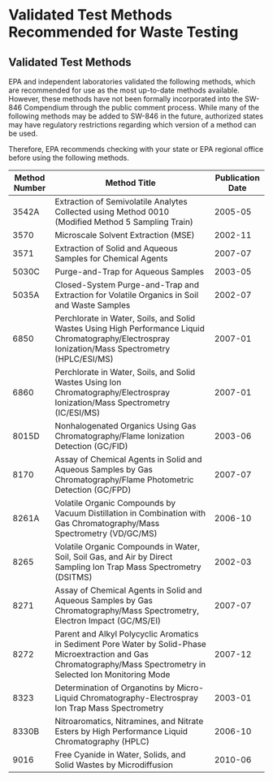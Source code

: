 # Validated Test Methods Recommended for Waste Testing 

## Validated Test Methods

EPA and independent laboratories validated the following methods, which are recommended for use as the most up-to-date methods available. However, these methods have not been formally incorporated into the SW-846 Compendium through the public comment process. While many of the following methods may be added to SW-846 in the future, authorized states may have regulatory restrictions regarding which version of a method can be used.

Therefore, EPA recommends checking with your state or EPA regional office before using the following methods.

| Method Number | Method Title | Publication Date |
| --- | --- | --- |
| 3542A | Extraction of Semivolatile Analytes Collected using Method 0010 (Modified Method 5 Sampling Train) | 2005-05 |
| 3570 | Microscale Solvent Extraction (MSE) | 2002-11 |
| 3571 | Extraction of Solid and Aqueous Samples for Chemical Agents | 2007-07 |
| 5030C | Purge-and-Trap for Aqueous Samples | 2003-05 |
| 5035A | Closed-System Purge-and-Trap and Extraction for Volatile Organics in Soil and Waste Samples | 2002-07 |
| 6850 | Perchlorate in Water, Soils, and Solid Wastes Using High Performance Liquid Chromatography/Electrospray Ionization/Mass Spectrometry (HPLC/ESI/MS) | 2007-01 |
| 6860 | Perchlorate in Water, Soils, and Solid Wastes Using Ion Chromatography/Electrospray Ionization/Mass Spectrometry (IC/ESI/MS) | 2007-01 |
| 8015D | Nonhalogenated Organics Using Gas Chromatography/Flame Ionization Detection (GC/FID) | 2003-06 |
| 8170 | Assay of Chemical Agents in Solid and Aqueous Samples by Gas Chromatography/Flame Photometric Detection (GC/FPD) | 2007-07 |
| 8261A | Volatile Organic Compounds by Vacuum Distillation in Combination with Gas Chromatography/Mass Spectrometry (VD/GC/MS) | 2006-10 |
| 8265 | Volatile Organic Compounds in Water, Soil, Soil Gas, and Air by Direct Sampling Ion Trap Mass Spectrometry (DSITMS) | 2002-03 |
| 8271 | Assay of Chemical Agents in Solid and Aqueous Samples by Gas Chromatography/Mass Spectrometry, Electron Impact (GC/MS/EI) | 2007-07 |
| 8272 | Parent and Alkyl Polycyclic Aromatics in Sediment Pore Water by Solid-Phase Microextraction and Gas Chromatography/Mass Spectrometry in Selected Ion Monitoring Mode | 2007-12 |
| 8323 | Determination of Organotins by Micro-Liquid Chromatography-Electrospray Ion Trap Mass Spectrometry | 2003-01 |
| 8330B | Nitroaromatics, Nitramines, and Nitrate Esters by High Performance Liquid Chromatography (HPLC) | 2006-10 |
| 9016 | Free Cyanide in Water, Solids, and Solid Wastes by Microdiffusion | 2010-06 |